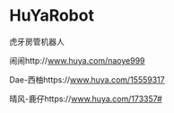 # HuYaRobot
虎牙房管机器人

闹闹http://www.huya.com/naoye999

Dae-西柚https://www.huya.com/15559317

晴风-鹿仔https://www.huya.com/173357#

